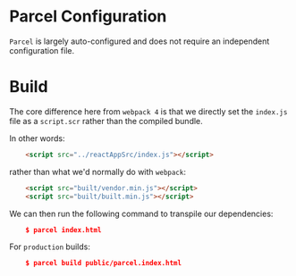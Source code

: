 # Parcel Configuration

`Parcel` is largely auto-configured and does not require an independent configuration file.

# Build

The core difference here from `webpack 4` is that we directly set the `index.js` file as a `script.scr` rather than the compiled bundle.

In other words:
```html
    <script src="../reactAppSrc/index.js"></script>
```
rather than what we'd normally do with `webpack`:
```html
    <script src="built/vendor.min.js"></script>
    <script src="built/built.min.js"></script>
```

We can then run the following command to transpile our dependencies:
```json
    $ parcel index.html
```
For `production` builds:
```json
	$ parcel build public/parcel.index.html
```